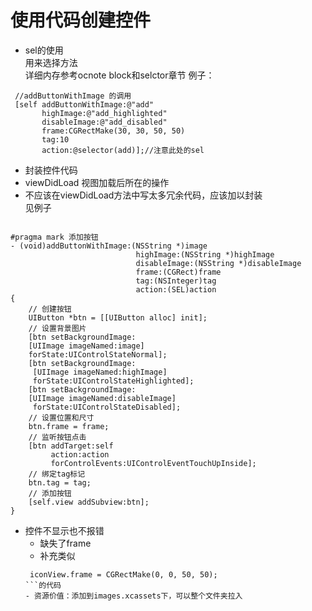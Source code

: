# 使用代码创建控件
- sel的使用  
用来选择方法  
详细内存参考ocnote block和selctor章节
例子：  
```objc
 //addButtonWithImage 的调用
 [self addButtonWithImage:@"add" 
       highImage:@"add_highlighted" 
       disableImage:@"add_disabled" 
       frame:CGRectMake(30, 30, 50, 50) 
       tag:10 
       action:@selector(add)];//注意此处的sel
```
- 封装控件代码  
 - viewDidLoad 视图加载后所在的操作  
 - 不应该在viewDidLoad方法中写太多冗余代码，应该加以封装  
见例子  

```objc

#pragma mark 添加按钮
- (void)addButtonWithImage:(NSString *)image 
                            highImage:(NSString *)highImage 
                            disableImage:(NSString *)disableImage 
                            frame:(CGRect)frame 
                            tag:(NSInteger)tag 
                            action:(SEL)action
{
    // 创建按钮
    UIButton *btn = [[UIButton alloc] init];
    // 设置背景图片
    [btn setBackgroundImage:
    [UIImage imageNamed:image]  
    forState:UIControlStateNormal];
    [btn setBackgroundImage:
     [UIImage imageNamed:highImage]   
     forState:UIControlStateHighlighted];
    [btn setBackgroundImage:  
    [UIImage imageNamed:disableImage]   
     forState:UIControlStateDisabled];
    // 设置位置和尺寸
    btn.frame = frame;
    // 监听按钮点击
    [btn addTarget:self  
         action:action  
         forControlEvents:UIControlEventTouchUpInside];
    // 绑定tag标记
    btn.tag = tag;
    // 添加按钮
    [self.view addSubview:btn];
}
```
- 控件不显示也不报错
  - 缺失了frame
  -  补充类似
  ```
   iconView.frame = CGRectMake(0, 0, 50, 50);
  ```的代码
  - 资源价值：添加到images.xcassets下，可以整个文件夹拉入